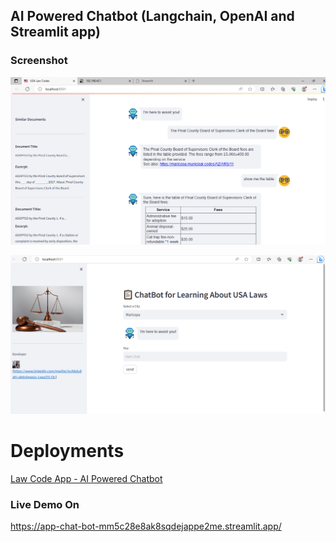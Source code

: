 ## AI Powered Chatbot (Langchain, OpenAI and Streamlit app)


### Screenshot
![Law Code](sample/sample1.png)

![Law Code](sample/sample2.png)




# Deployments
[Law Code App - AI Powered Chatbot](https://app-chat-bot-mm5c28e8ak8sqdejappe2me.streamlit.app/)

### Live Demo On
https://app-chat-bot-mm5c28e8ak8sqdejappe2me.streamlit.app/